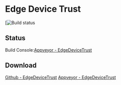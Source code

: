 # Edge Device Trust
[![Build status](https://ci.appveyor.com/api/projects/status/b2wcrm7dno8iai6j?svg=true)
## Status
Build Console:[Appveyor - EdgeDeviceTrust](https://ci.appveyor.com/project/mo10/edgedevicetrust)
## Download
[Github - EdgeDeviceTrust](https://github.com/mo10/EdgeDeviceTrust/releases)
[Appveyor - EdgeDeviceTrust](https://ci.appveyor.com/project/mo10/edgedevicetrust/build/artifacts)
